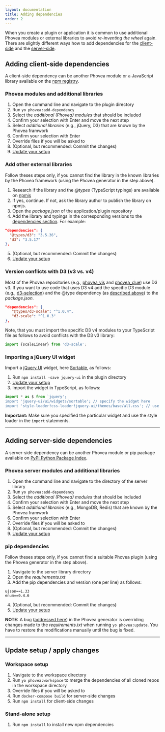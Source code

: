 ```yaml
---
layout: documentation
title: Adding dependencies
order: 2
---
```


When you create a plugin or application it is common to use additional Phovea modules or external libraries to avoid *re-inventing the wheel* again. There are slightly different ways how to add dependencies for the [client-side](#client-dependencies) and the [server-side](#server-dependencies). 


<a id="client-dependencies"></a>

## Adding client-side dependencies

A client-side dependency can be another Phovea module or a JavaScript library available on the [npm registry](https://www.npmjs.com/).

### Phovea modules and additional libraries

1. Open the command line and navigate to the plugin directory
2. Run `yo phovea:add-dependency`
3. Select the *additional (Phovea) modules* that should be included
4. Confirm your selection with Enter and move the next step
5. Select *additional libraries* (e.g., jQuery, D3) that are known by the Phovea framwork
6. Confirm your selection with Enter
7. Override files if you will be asked to
8. (Optional, but recommended: Commit the changes)
9. [Update your setup](#update-setup)

<a id="add-external-libs"></a>

### Add other external libraries

Follow theses steps only, if you cannot find the library in the known libraries by the Phovea framework (using the Phovea generator in the step above).

1. Research if the library and the *@types* (TypeScript typings) are available on [npmjs](https://www.npmjs.com/)
2. If yes, continue. If not, ask the library author to publish the library on npmjs.
3. Open the *package.json* of the application/plugin repository
4. Add the library and typings in the corresponding versions to the [dependencies section](https://docs.npmjs.com/files/package.json#dependencies). For example:

  ```json
  "dependencies": {
    "@types/d3": "3.5.36",
    "d3": "3.5.17"
  },
  ```
   
5. (Optional, but recommended: Commit the changes)
6. [Update your setup](#update-setup)


### Version conflicts with D3 (v3 vs. v4)

Most of the Phovea repositories (e.g., [phovea_vis](https://github.com/phovea/phovea_vis/) and [phovea_clue](https://github.com/phovea/phovea_clue)) use D3 v3. If you want to use code that uses D3 v4 add the specific D3 module (e.g., [d3-selection](https://github.com/d3/d3-selection)) and the @type dependency (as [described above](#add-external-libs)) to the *package.json*.

```json
"dependencies": {
   "@types/d3-scale": "^1.0.4",
   "d3-scale": "^1.0.3"
},
```

Note, that you must import the specific D3 v4 modules to your TypeScript file as follows to avoid conflicts with the D3 v3 library:

```js
import {scaleLinear} from 'd3-scale';
```
### Importing a jQuery UI widget

Import a [jQuery UI](http://jqueryui.com/) widget, here [Sortable](http://jqueryui.com/sortable/), as follows:

1. Run `npm install -save jquery-ui` in the plugin directory
2. [Update your setup](#update-setup)
3. Import the widget in TypeScript, as follows:
```js
import * as $ from `jquery';
import 'jquery-ui/ui/widgets/sortable'; // specify the widget here
import 'style-loader!css-loader!jquery-ui/themes/base/all.css'; // use Webpack CSS loader to import base style for all widgets
```

**Important:** Make sure you specified the particular widget and use the style loader in the `import` statements.

-----

<a id="server-dependencies"></a>

## Adding server-side dependencies

A server-side dependency can be another Phovea module or pip package available on [PyPI Python Package Index](https://pypi.python.org/pypi).

### Phovea server modules and additional libraries

1. Open the command line and navigate to the directory of the server library 
2. Run `yo phovea:add-dependency`
3. Select the *additional (Phovea) modules* that should be included
4. Confirm your selection with Enter and move the next step
5. Select *additional libraries* (e.g., MongoDB, Redis) that are known by the Phovea framwork
6. Confirm your selection with Enter
7. Override files if you will be asked to
8. (Optional, but recommended: Commit the changes)
9. [Update your setup](#update-setup)


### pip dependencies

Follow theses steps only, if you cannot find a suitable Phovea plugin (using the Phovea generator in the step above).

1. Navigate to the server library directory
2. Open the *requirements.txt*
3. Add the pip dependencies and version (one per line) as follows:
   
  ```
  ujson==1.33
  enum==0.4.6
  ```
  
4. (Optional, but recommended: Commit the changes)
5. [Update your setup](#update-setup)

**NOTE:** A bug ([addressed here](https://github.com/phovea/generator-phovea/issues/81)) in the Phovea generator is overriding changes made to the *requirements.txt* when running `yo phovea:update`. You have to restore the modifications manually until the bug is fixed.

-----

<a id="update-setup"></a>

## Update setup / apply changes

### Workspace setup

1. Navigate to the workspace directory
2. Run `yo phovea:workspace` to merge the dependencies of all cloned repos in the workspace directory
3. Override files if you will be asked to
4. Run `docker-compose build` for server-side changes
5. Run `npm install` for client-side changes


### Stand-alone setup

1. Run `npm install` to install new npm dependencies


